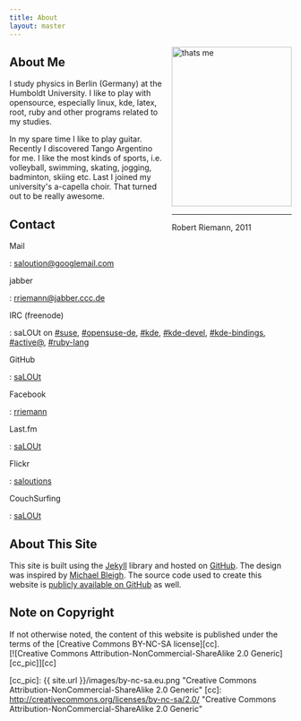 ```yaml
---
title: About
layout: master
---
```

<div style="float:right; margin-left: 1em;">
  <img width="214px" height="285px" alt="thats me" src="http://salout.github.com/images/me.jpg"><br />
  <hr />
  Robert Riemann, 2011
</div>

## About Me

I study physics in Berlin (Germany) at the Humboldt University.
I like to play with opensource, especially linux, kde, latex,
root, ruby and other programs related to my studies.

In my spare time I like to play guitar. Recently I discovered
Tango Argentino for me. I like the most kinds of sports,
i.e. volleyball, swimming, skating, jogging, badminton,
skiing etc. Last I joined my university's a-capella choir.
That turned out to be really awesome.

## Contact

Mail

: <saloution@googlemail.com>

jabber

: <rriemann@jabber.ccc.de>

IRC (freenode)

: saLOUt on [#suse](irc://chat.freenode.org/suse),
  [#opensuse-de](irc://chat.freenode.org/opensuse-de),
  [#kde](irc://chat.freenode.org/kde),
  [#kde-devel](irc://chat.freenode.org/kde-devel),
  [#kde-bindings](irc://chat.freenode.org/kde-bindings),
  [#active@](irc://chat.freenode.org/active),
  [#ruby-lang](irc://chat.freenode.org/ruby-lang)

GitHub

: [saLOUt](http://github.com/saLOUt/)

Facebook

: [rriemann](http://www.facebook.com/rriemann)

Last.fm

: [saLOUt](http://www.lastfm.de/user/saLOUt)

Flickr

: [saloutions](http://www.flickr.com/photos/27621704@N07/)

CouchSurfing

: [saLOUt](http://www.couchsurfing.org/people/salout)

## About This Site

This site is built using the [Jekyll](http://github.com/mojombo/jekyll) library and hosted on [GitHub](http://github.com/). The design was inspired by [Michael Bleigh](http://github.com/mbleigh/mbleigh.github.com). The source code used to create this website is [publicly available on GitHub](http://github.com/saLOUt/saLOUt.github.com) as well.

## Note on Copyright

If not otherwise noted, the content of this website is published under the terms of the
[Creative Commons BY-NC-SA license][cc].   
[![Creative Commons Attribution-NonCommercial-ShareAlike 2.0 Generic][cc_pic]][cc]

[cc_pic]: {{ site.url }}/images/by-nc-sa.eu.png "Creative Commons Attribution-NonCommercial-ShareAlike 2.0 Generic"
[cc]: http://creativecommons.org/licenses/by-nc-sa/2.0/ "Creative Commons Attribution-NonCommercial-ShareAlike 2.0 Generic"
